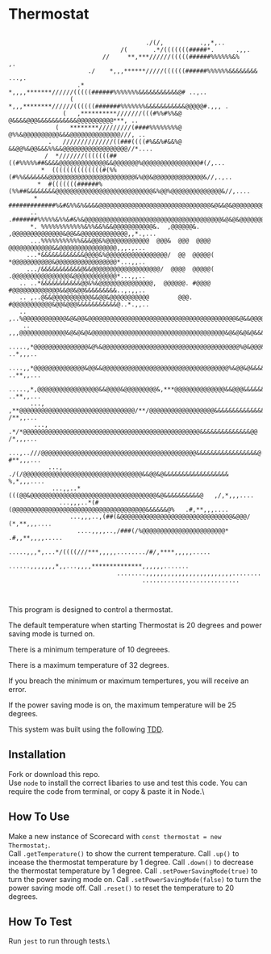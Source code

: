 # Thermostat
```
                                                                                                    
                                      ./(/,          .,,*,..                                        
                               /(       .*/(((((((#####*.      .,,.                                 
                          //     **,***//////(((((######%%%%%%&%     ,.                             
                      ./    *,,,******/////((((((######%%%%%%&&&&&&&& ...,.                         
                   .*   *,,,,*******//////(((((######%%%%%%%&&&&&&&&&&&@# ..,..                     
                 (   *,,,********//////((((((#######%%%%%%%&&&&&&&&&&&@@@@@#.,,, .                  
               (   ,**********///////(((#%%#%%&@ @&&&&@@@&&&&&&&&&&&@@@@@@@@@@***, ..               
             (   ********/////////(####%%%%%%%%@ @%%&@@@@@@@@@@&&&@@@@@@@@@@@@@@///, ..             
           .   //////////////((###((((#%&&%#&&%@ &&@@%&@@&&&%%&&@@@@@@@@@@@@@@@@@@//*....           
          /  *///////(((((((##((#%%%%%##&&&&@@@@@@@@@@@@@&&@@@@@@@%@@@@@@@@@@@@@@@@#(/,...          
         *  ((((((((((((((#(%%(#%%&&&&&&&@@@@@@@@@@@@@@@@@@@@@@@@&%@@&@@@@@@@@@@@@@@&//,.,..        
        *  #(((((((######%(%%##&&&&&&&&@@@@@@@@@@@@@@@@@@@@@@@@@@@&%@@%@@@@@@@@@@@@@@&//,....       
       *  #############%&#&%%&%&&&&@@@@@@@@@@@@@@@@@@@@@@@@@@@@@@@&@&&@&@@@@@@@@@@@@@@%/*,....      
      .. .#######%%%%%&%%&#&%&@@@@@@@@@@@@@@@@@@@@@@@@@@@@@@@@@@@@@@&@&@&@@@@@@@@@@@@@@/*,.,...     
      *. %%%%%%%%%%%%&%%&&%&&@@@@@@@@@@@&.  ,@@@@@@&.  ,@@@@@@@@@@@@@@&@@&&@@@@@@@@@@@@@,,*.,...    
      ...%%%%%%%%%%%&&&@@&%@@@@@@@@@@@@  @@@&  @@@  @@@@  @@@@@@@@@@@@&&@@@@@@@@@@@@@@@@,,,.,...    
     ...*&&&&&&&&&&&&@@@@&%@@@@@@@@@@@@@@@@@/  @@  @@@@@( *@@@@@@@@@@@&@@@@@@@@@@@@@@@@@*...,,..    
     .../&&&&&&&&&&&@&&@@@@@@@@@@@@@@@@@@@/  @@@@  @@@@@( .@@@@@@@@@@@@@@@@&@@@@@@@@@@@@*...,,..    
   .. ..*&&&&&&&&&&&@@&%&@@@@@@@@@@@@@@@,  @@@@@@. #@@@@  #@@@@@@@@@@@@@&&@@&@@&&&&&&&&&..,.,,..    
   .. ,..@&&@@@@@@@@@@@&&@@&@@@@@@@@@@@        @@@.      #@@@@@@@@@@@&@@&@@@&&&&&&&&&&&@..*.,,..    
   .. ,..%@@@@@@@@@@@@&@&@@&@@@@@@@@@@@@@@@@@@@@@@@@@@@@@@@@@@@@@@@@@&@&&@@@@&&&&&&&&&&/..*,,...    
    .. ,,,@@@@@@@@@@@@@&@&@&@&@@@@@@@@@@@@@@@@@@@@@@@@@@@@@@@@@@@@@&@&@&@&@&&&&&&&&&&&@../*,,...    
    .....,*@@@@@@@@@@@@@@@&@%&@@@@@@@@@@@@@@@@@@@@@@@@@@@@@@@@@@@@@@%@&@@@&&&&&&&&&&&& ..*,,,..     
     ....,,*@@@@@@@@@@@@@@&@@&&@@@@@@@@@@@@@@@@@@@@@@@@@@@@@@@@@@@%&@@&@&&&&&&&&&&&&@ ..**,,...     
     .....,*,@@@@@@@@@@@@@@@@@&&@@@@&@@@@@@@@@&,***@@@@@@@@@@@@@@&&@@@&&&&&&&&&&&&&@ ..**,,...      
      ..., ,**@@@@@@@@@@@@@@@@@@@@@@@@@@@@@@@@/**/@@@@@@@@@@@@@@@@@@&&&&&&&&&&&&&&#  /**,,...       
       ..., .*/*@@@@@@@@@@@@@@@@@@@@@@@@@@@@@@@@@@@@@@@@@@@@@@@@@&&&&&&&&&&&&&&@@   /*,,,...        
         ...,..///@@@@@@@@@@@@@@@@@@@@@@@@@@@@@@@@@@@@@@@@@@@&&&&&&&&&&&&&&&&&@   #**,,,...         
           ..., ./(/@@@@@@@@@@@@@@@@@@@@@@@@@@@@@@@@@&&@@&@&&&&&&&&&&&&&&&&&&   %,*,,,....          
            ...,,..*(((@@&@@@@@@@@@@@@@@@@@@@@@@@@@@@@@@@@@@@&@&&&&&&&&&&@   ,/,*,,,....            
              ...,,,..*(#(@@@@@@@@@@@@@@@@@@@@@@@@@@@@@@@@@@@@@&&&&&&@%   .#,**,,,....              
                 ...,,,..,(##(&@@@@@@@@@@@@@@@@@@@@@@@@@@@@@@@&@@@/    (*,**,,,....                 
                   ....,,,,..,/###(/%@@@@@@@@@@@@@@@@@@@@@@@*     .#,,**,,,,.....                   
                      .....,,,*,...*/((((///***,,,,,......../#/,****,,,,,.....                      
                         ......,,,,,,,*,,...,,,,**************,,,,,,.......                         
                              ........,,,,,,,,,,,,,,,,,,,,,,,,........                              
                                     ...........................                                    
                                                                                                    
                                                                                                    
```
This program is designed to control a thermostat.

The default temperature when starting Thermostat is 20 degrees and power saving mode is turned on.

There is a minimum temperature of 10 degreees.

There is a maximum temperature of 32 degrees.

If you breach the minimum or maximum tempertures, you will receive an error.

If the power saving mode is on, the maximum temperature will be 25 degrees.

This system was built using the following [TDD](https://en.wikipedia.org/wiki/Test-driven_development#:~:text=Test%2Ddriven%20development%20(TDD),software%20against%20all%20test%20cases.).

## Installation
Fork or download this repo.\
Use `node` to install the correct libaries to use and test this code. You can require the code from terminal, or copy & paste it in Node.\

## How To Use
Make a new instance of Scorecard with `const thermostat = new Thermostat;`.\
Call `.getTemperature()` to show the current temperature.
Call `.up()` to incease the thermostat temperature by 1 degree.
Call `.down()` to decrease the thermostat temperature by 1 degree.
Call `.setPowerSavingMode(true)` to turn the power saving mode on. 
Call `.setPowerSavingMode(false)` to turn the power saving mode off.
Call `.reset()` to reset the temperature to 20 degrees.

## How To Test
Run `jest` to run through tests.\

